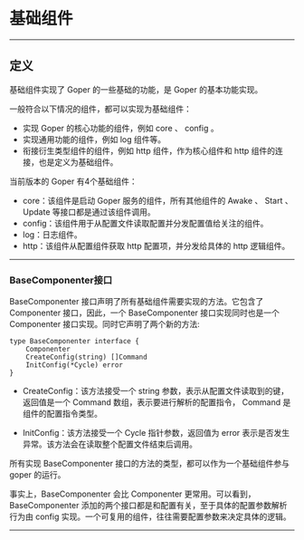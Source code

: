 # 基础组件

---
## 定义
基础组件实现了 Goper 的一些基础的功能，是 Goper 的基本功能实现。

一般符合以下情况的组件，都可以实现为基础组件：
   - 实现 Goper 的核心功能的组件，例如 core 、 config 。
   - 实现通用功能的组件，例如 log 组件等。
   - 衔接衍生类型组件的组件，例如 http 组件，作为核心组件和 http 组件的连接，也是定义为基础组件。

当前版本的 Goper 有4个基础组件：
   - core：该组件是启动 Goper 服务的组件，所有其他组件的 Awake 、 Start 、 Update 等接口都是通过该组件调用。
   - config：该组件用于从配置文件读取配置并分发配置值给关注的组件。
   - log：日志组件。
   - http：该组件从配置组件获取 http 配置项，并分发给具体的 http 逻辑组件。

---
### BaseComponenter接口
BaseComponenter 接口声明了所有基础组件需要实现的方法。它包含了 Componenter 接口，因此，一个 BaseComponenter 接口实现同时也是一个 Componenter 接口实现。同时它声明了两个新的方法:

```
type BaseComponenter interface {
	Componenter
	CreateConfig(string) []Command
	InitConfig(*Cycle) error
}
```

- CreateConfig：该方法接受一个 string 参数，表示从配置文件读取到的键，返回值是一个 Command 数组，表示要进行解析的配置指令， Command 是组件的配置指令类型。

- InitConfig：该方法接受一个 Cycle 指针参数，返回值为 error 表示是否发生异常。该方法会在读取整个配置文件结束后调用。

所有实现 BaseComponenter 接口的方法的类型，都可以作为一个基础组件参与 goper 的运行。

事实上，BaseComponenter 会比 Componenter 更常用。可以看到，BaseComponenter 添加的两个接口都是和配置有关，至于具体的配置参数解析行为由 config 实现。一个可复用的组件，往往需要配置参数来决定具体的逻辑。

---
